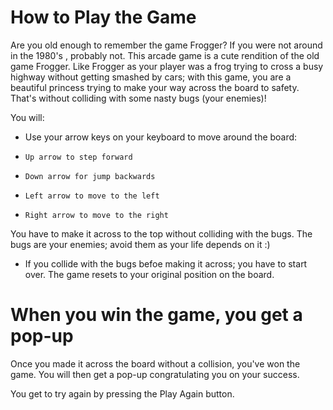 # How to Play the Game


Are you old enough to remember the game Frogger? If you were not around in the 1980's , probably not. This arcade game is a cute rendition of the old game Frogger. Like Frogger as your player was a frog trying to cross a busy highway without getting smashed by cars; with this game, you are a beautiful princess trying to make your way across the board to safety. That's without colliding with some nasty bugs (your enemies)!

You will:
  - Use your arrow keys on your keyboard to move around the board:
  -     Up arrow to step forward
  -     Down arrow for jump backwards
  -     Left arrow to move to the left
  -     Right arrow to move to the right
You have to make it across to the top without colliding with the bugs. The bugs are your enemies; avoid them as your life depends on it :)

  - If you collide with the bugs befoe making it across; you have to start over. The game resets to your original position on the board.
 
# When you win the game, you get a pop-up

Once you made it across the board without a collision, you've won the game. You will then get a pop-up congratulating you on your success.
    
You get to try again by pressing the Play Again button.








